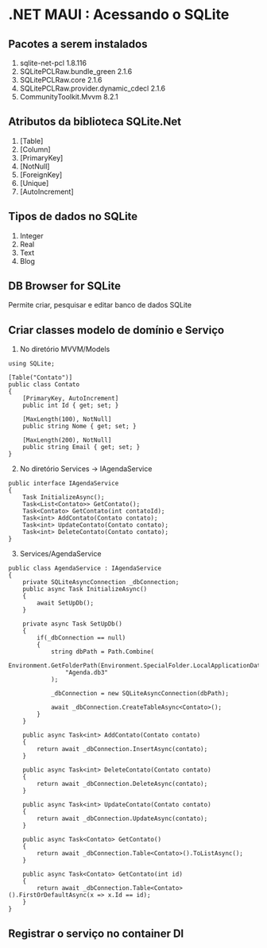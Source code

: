 # .NET MAUI :  Acessando o SQLite

## Pacotes a serem instalados

1. sqlite-net-pcl						1.8.116
2. SQLitePCLRaw.bundle_green			2.1.6
3. SQLitePCLRaw.core					2.1.6
4. SQLitePCLRaw.provider.dynamic_cdecl	2.1.6
5. CommunityToolkit.Mvvm				8.2.1

## Atributos da biblioteca SQLite.Net

1. [Table]
2. [Column]
3. [PrimaryKey]
4. [NotNull]
5. [ForeignKey]
6. [Unique]
7. [AutoIncrement]

## Tipos de dados no SQLite

1. Integer
2. Real
3. Text
4. Blog	

## DB Browser for SQLite

Permite criar, pesquisar e editar banco de dados SQLite

## Criar classes modelo de domínio e Serviço

1. No diretório MVVM/Models

```
using SQLite;

[Table("Contato")]
public class Contato
{
	[PrimaryKey, AutoIncrement]
	public int Id { get; set; }

	[MaxLength(100), NotNull]
	public string Nome { get; set; }

	[MaxLength(200), NotNull]
	public string Email { get; set; }
}
```

2. No diretório Services -> IAgendaService

```
public interface IAgendaService
{
    Task InitializeAsync();
    Task<List<Contato>> GetContato();
    Task<Contato> GetContato(int contatoId);
    Task<int> AddContato(Contato contato);
    Task<int> UpdateContato(Contato contato);
    Task<int> DeleteContato(Contato contato);
}
```

3. Services/AgendaService

```
public class AgendaService : IAgendaService
{
	private SQLiteAsyncConnection _dbConnection;
	public async Task InitializeAsync()
	{
		await SetUpDb();
	}

	private async Task SetUpDb()
	{
		if(_dbConnection == null)
		{
			string dbPath = Path.Combine(
				Environment.GetFolderPath(Environment.SpecialFolder.LocalApplicationData),
				"Agenda.db3"
			);

			_dbConnection = new SQLiteAsyncConnection(dbPath);

			await _dbConnection.CreateTableAsync<Contato>();
		}
	}

	public async Task<int> AddContato(Contato contato)
	{
		return await _dbConnection.InsertAsync(contato);
	}	

	public async Task<int> DeleteContato(Contato contato)
	{
		return await _dbConnection.DeleteAsync(contato);
	}

	public async Task<int> UpdateContato(Contato contato)
	{
		return await _dbConnection.UpdateAsync(contato);
	}

	public async Task<Contato> GetContato()
	{
		return await _dbConnection.Table<Contato>().ToListAsync();
	}

	public async Task<Contato> GetContato(int id)
	{
		return await _dbConnection.Table<Contato>().FirstOrDefaultAsync(x => x.Id == id);
	}
}
```

## Registrar o serviço no container DI